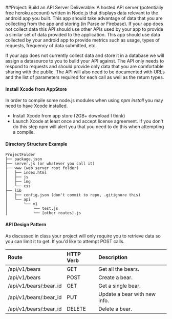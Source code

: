 ##Project: Build an API Server
Deliverable: A hosted API server (potentially free heroku account) written in Node.js that displays data relevant to the android app you built.  This app should take advantage of data that you are collecting from the app and storing (in Parse or Firebase).  If your app does not collect data this API should use other APIs used by your app to provide a similar set of data provided to the application.  This app should use data collected by your android app to provide metrics such as usage, types of requests, frequency of data submitted, etc.


If your app does not currently collect data and store it in a database we will assign a datasource to you to build your API against.  The API only needs to respond to requests and should provide only data that you are comfortable sharing with the public.  The API will also need to be documented with URLs and the list of parameters required for each call as well as the return types.

#### Install Xcode from AppStore

In order to compile some node.js modules when using _npm install_ you may need to have Xcode installed.
* Install Xcode from app store (2GB+ download I think)
* Launch Xcode at least once and accept license agreement.  If you don't do this step npm will alert you that you need to do this when attempting a compile.

#### Directory Structure Example
```
ProjectFolder
├── package.json
├── server.js (or whatever you call it)
├── www (web server root folder)
│   ├── index.html
│   ├── js
│   ├── img
│   └── css
├── lib
│   ├── config.json (don't commit to repo, .gitignore this)
│   └── api
│       └── v1
│           └── test.js
│           └── [other routes].js
```

#### API Design Pattern
As discussed in class your project will only require you to retrieve data so you can limit it to get.  If you'd like to attempt POST calls.

| Route  | HTTP Verb  | Description |
| :------------ |:---------------|:-----|
| /api/v1/bears | GET | Get all the bears. |
| /api/v1/bears | POST | Create a bear. |
| /api/v1/bears/:bear_id | GET | Get a single bear. |
| /api/v1/bears/:bear_id | PUT | Update a bear with new info. |
| /api/v1/bears/:bear_id | DELETE | Delete a bear. |


